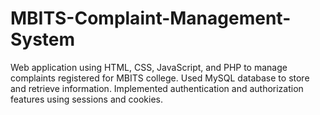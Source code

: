 # MBITS-Complaint-Management-System
Web application using HTML, CSS, JavaScript, and PHP to  manage complaints registered for MBITS college. Used MySQL database to store and retrieve information. Implemented authentication and  authorization features using sessions and cookies.
